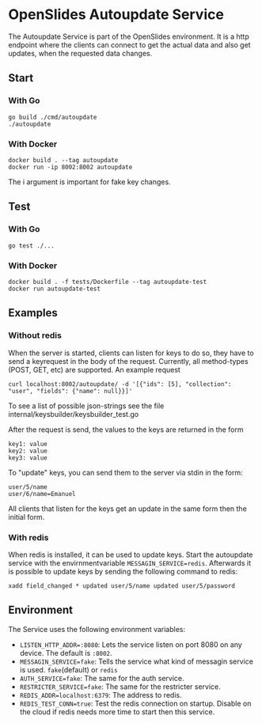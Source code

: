 # OpenSlides Autoupdate Service

The Autoupdate Service is part of the OpenSlides environment. It is a
http endpoint where the clients can connect to get the actual data and
also get updates, when the requested data changes.

## Start

### With Go

```
go build ./cmd/autoupdate
./autoupdate
```

### With Docker

```
docker build . --tag autoupdate
docker run -ip 8002:8002 autoupdate
```
The i argument is important for fake key changes.

## Test

### With Go

```
go test ./...
```

### With Docker

```
docker build . -f tests/Dockerfile --tag autoupdate-test
docker run autoupdate-test
```

## Examples

### Without redis

When the server is started, clients can listen for keys to do so, they have to send a keyrequest in the body
of the request. Currently, all method-types (POST, GET, etc) are supported. An example request

`curl localhost:8002/autoupdate/ -d '[{"ids": [5], "collection": "user", "fields": {"name": null}}]'`

To see a list of possible json-strings see the file internal/keysbuilder/keysbuilder_test.go

After the request is send, the values to the keys are returned in the form
```
key1: value
key2: value
key3: value
```

To "update" keys, you can send them to the server via stdin in the form:
```
user/5/name
user/6/name=Emanuel
```

All clients that listen for the keys get an update in the same form then the initial form.

### With redis

When redis is installed, it can be used to update keys. Start the autoupdate service with the envirnmentvariable `MESSAGIN_SERVICE=redis`.
Afterwards it is possible to update keys by sending the following command to redis:

`xadd field_changed * updated user/5/name updated user/5/password`


## Environment

The Service uses the following environment variables:

* `LISTEN_HTTP_ADDR=:8080`: Lets the service listen on port 8080 on any device. The default is `:8002`.
* `MESSAGIN_SERVICE=fake`: Tells the service what kind of messagin service is used. `fake`(default) or `redis`
* `AUTH_SERVICE=fake`: The same for the auth service.
* `RESTRICTER_SERVICE=fake`: The same for the restricter service.
* `REDIS_ADDR=localhost:6379`: The address to redis.
* `REDIS_TEST_CONN=true`: Test the redis connection on startup. Disable on the cloud if redis needs more time to start then this service.

